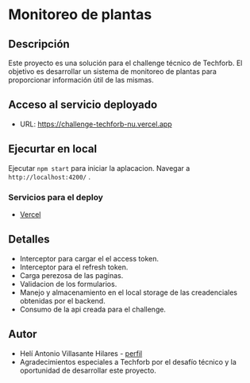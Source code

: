 # Monitoreo de plantas

## Descripción

Este proyecto es una solución para el challenge técnico de Techforb. El objetivo es desarrollar un sistema de monitoreo de plantas para proporcionar información útil de las mismas.

## Acceso al servicio deployado
- URL: https://challenge-techforb-nu.vercel.app


## Ejecurtar en local

Ejecutar `npm start` para iniciar la aplacacion. Navegar a  `http://localhost:4200/` .


### Servicios para el deploy
- [Vercel](https://vercel.com)

## Detalles
- Interceptor para cargar el el access token.
- Interceptor para el refresh token.
- Carga perezosa de las paginas.
- Validacion de los formularios.
- Manejo y almacenamiento en el local storage de las creadenciales obtenidas por el backend.
- Consumo de la api creada para el challenge.


## Autor

- Helí Antonio Villasante Hilares - [perfil](https://www.linkedin.com/in/hel%C3%AD-antonio-villasante-hilares-96465b263/)
- Agradecimientos especiales a Techforb por el desafío técnico y la oportunidad de desarrollar este proyecto.
